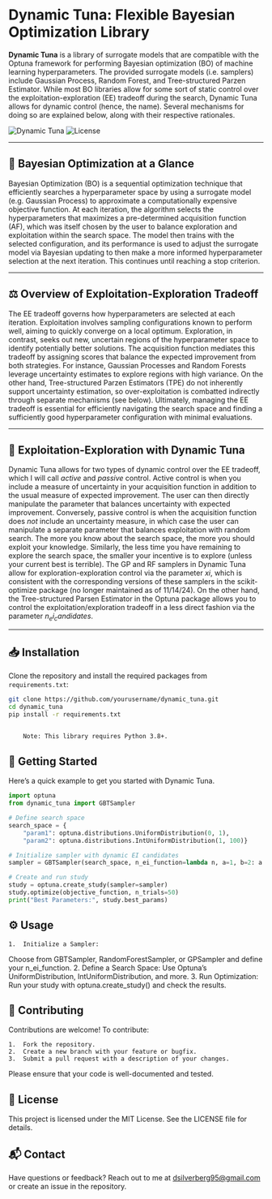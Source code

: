 # Dynamic Tuna: Flexible Bayesian Optimization Library

**Dynamic Tuna** is a library of surrogate models that are compatible with the Optuna framework for performing Bayesian optimization (BO) of machine learning hyperparameters. The provided surrogate models (i.e. samplers) include Gaussian Process, Random Forest, and Tree-structured Parzen Estimator. While most BO libraries allow for some sort of static control over the exploitation-exploration (EE) tradeoff during the search, Dynamic Tuna allows for dynamic control (hence, the name). Several mechanisms for doing so are explained below, along with their respective rationales. 

![Dynamic Tuna](https://img.shields.io/badge/bayesian-optimization-blue.svg) ![License](https://img.shields.io/badge/license-MIT-green)

---

## 🔭 Bayesian Optimization at a Glance

Bayesian Optimization (BO) is a sequential optimization technique that efficiently searches a hyperparameter space by using a surrogate model (e.g. Gaussian Process) to approximate a computationally expensive objective function. At each iteration, the algorithm selects the hyperparameters that maximizes a pre-determined acquisition function (AF), which was itself chosen by the user to balance exploration and exploitation within the search space. The model then trains with the selected configuration, and its performance is used to adjust the surrogate model via Bayesian updating to then make a more informed hyperparameter selection at the next iteration. This continues until reaching a stop criterion.


---

## ⚖️ Overview of Exploitation-Exploration Tradeoff

The EE tradeoff governs how hyperparameters are selected at each iteration. Exploitation involves sampling configurations known to perform well, aiming to quickly converge on a local optimum. Exploration, in contrast, seeks out new, uncertain regions of the hyperparameter space to identify potentially better solutions. The acquisition function mediates this tradeoff by assigning scores that balance the expected improvement from both strategies. For instance, Gaussian Processes and Random Forests leverage uncertainty estimates to explore regions with high variance. On the other hand, Tree-structured Parzen Estimators (TPE) do not inherently support uncertainty estimation, so over-exploitation is combatted indirectly through separate mechanisms (see below). Ultimately, managing the EE tradeoff is essential for efficiently navigating the search space and finding a sufficiently good hyperparameter configuration with minimal evaluations.

---

## 🧠 Exploitation-Exploration with Dynamic Tuna

Dynamic Tuna allows for two types of dynamic control over the EE tradeoff, which I will call *active* and *passive* control. Active control is when you include a measure of uncertainty in your acquisition function in addition to the usual measure of expected improvement. The user can then directly manipulate the parameter that balances uncertainty with expected improvement. Conversely, passive control is when the acquisition function does *not* include an uncertainty measure, in which case the user can manipulate a separate parameter that balances exploitation with random search. The more you know about the search space, the more you should exploit your knowledge. Similarly, the less time you have remaining to explore the search space, the smaller your incentive is to explore (unless your current best is terrible). The GP and RF samplers in Dynamic Tuna allow for exploration-exploration control via the parameter $xi$, which is consistent with the corresponding versions of these 
samplers in the scikit-optimize package (no longer maintained as of 11/14/24). On the other hand, the Tree-structured Parsen Estimator in the Optuna package allows you to control the exploitation/exploration tradeoff in a less direct fashion via the parameter $n_ei_candidates$. 


---

## 📥 Installation

Clone the repository and install the required packages from `requirements.txt`:

```bash
git clone https://github.com/yourusername/dynamic_tuna.git
cd dynamic_tuna
pip install -r requirements.txt


	Note: This library requires Python 3.8+.
```
## 🚀 Getting Started
Here’s a quick example to get you started with Dynamic Tuna.

```python
import optuna
from dynamic_tuna import GBTSampler

# Define search space
search_space = {
    "param1": optuna.distributions.UniformDistribution(0, 1),
    "param2": optuna.distributions.IntUniformDistribution(1, 100)}

# Initialize sampler with dynamic EI candidates
sampler = GBTSampler(search_space, n_ei_function=lambda n, a=1, b=2: a * n + b)

# Create and run study
study = optuna.create_study(sampler=sampler)
study.optimize(objective_function, n_trials=50)
print("Best Parameters:", study.best_params)
```
## ⚙️ Usage

	1.	Initialize a Sampler:
Choose from GBTSampler, RandomForestSampler, or GPSampler and define your n_ei_function.
	2.	Define a Search Space:
Use Optuna’s UniformDistribution, IntUniformDistribution, and more.
	3.	Run Optimization:
Run your study with optuna.create_study() and check the results.

## 🔧 Contributing

Contributions are welcome! To contribute:

	1.	Fork the repository.
	2.	Create a new branch with your feature or bugfix.
	3.	Submit a pull request with a description of your changes.

Please ensure that your code is well-documented and tested.

## 📜 License

This project is licensed under the MIT License. See the LICENSE file for details.

## 📬 Contact

Have questions or feedback? Reach out to me at dsilverberg95@gmail.com or create an issue in the repository.

